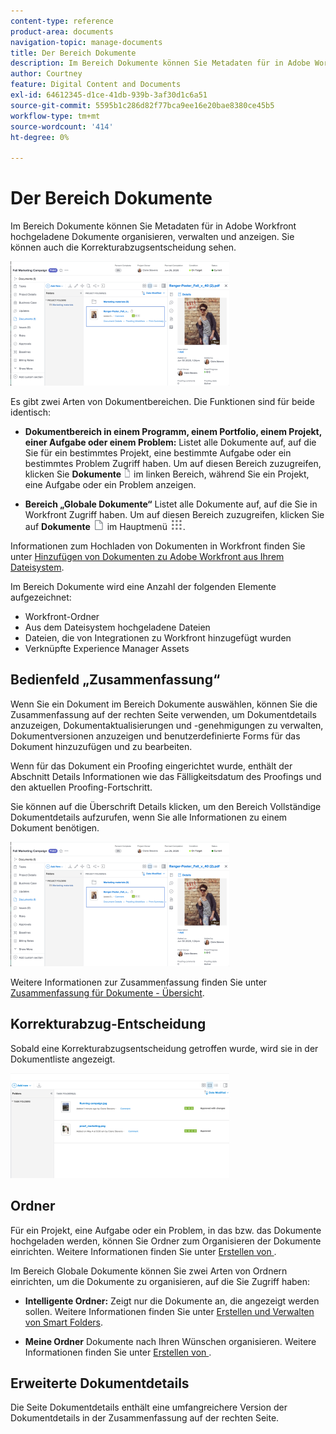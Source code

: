 ```yaml
---
content-type: reference
product-area: documents
navigation-topic: manage-documents
title: Der Bereich Dokumente
description: Im Bereich Dokumente können Sie Metadaten für in Adobe Workfront hochgeladene Dokumente organisieren, verwalten und anzeigen. Sie können auch die Korrekturabzugsentscheidung sehen.
author: Courtney
feature: Digital Content and Documents
exl-id: 64612345-d1ce-41db-939b-3af30d1c6a51
source-git-commit: 5595b1c286d82f77bca9ee16e20bae8380ce45b5
workflow-type: tm+mt
source-wordcount: '414'
ht-degree: 0%

---
```


# Der Bereich Dokumente

Im Bereich Dokumente können Sie Metadaten für in Adobe Workfront hochgeladene Dokumente organisieren, verwalten und anzeigen. Sie können auch die Korrekturabzugsentscheidung sehen.

![Bereich Dokumente](assets/documents-area-v2-350x199.png)

Es gibt zwei Arten von Dokumentbereichen. Die Funktionen sind für beide identisch:

* **Dokumentbereich in einem Programm, einem Portfolio, einem Projekt, einer Aufgabe oder einem Problem:** Listet alle Dokumente auf, auf die Sie für ein bestimmtes Projekt, eine bestimmte Aufgabe oder ein bestimmtes Problem Zugriff haben. Um auf diesen Bereich zuzugreifen, klicken Sie **Dokumente** ![Symbol „Dokumente](assets/document-icon-12x14.png) im linken Bereich, während Sie ein Projekt, eine Aufgabe oder ein Problem anzeigen.

* **Bereich „Globale Dokumente“** Listet alle Dokumente auf, auf die Sie in Workfront Zugriff haben. Um auf diesen Bereich zuzugreifen, klicken Sie auf **Dokumente** ![Dokumentensymbol](assets/document-icon.png) im Hauptmenü ![Hauptmenüsymbol](assets/main-menu-icon.png).

Informationen zum Hochladen von Dokumenten in Workfront finden Sie unter [Hinzufügen von Dokumenten zu Adobe Workfront aus Ihrem Dateisystem](../../documents/adding-documents-to-workfront/add-documents-from-file-system.md).


Im Bereich Dokumente wird eine Anzahl der folgenden Elemente aufgezeichnet:

* Workfront-Ordner
* Aus dem Dateisystem hochgeladene Dateien
* Dateien, die von Integrationen zu Workfront hinzugefügt wurden
* Verknüpfte Experience Manager Assets

## Bedienfeld „Zusammenfassung“

Wenn Sie ein Dokument im Bereich Dokumente auswählen, können Sie die Zusammenfassung auf der rechten Seite verwenden, um Dokumentdetails anzuzeigen, Dokumentaktualisierungen und -genehmigungen zu verwalten, Dokumentversionen anzuzeigen und benutzerdefinierte Forms für das Dokument hinzuzufügen und zu bearbeiten.

Wenn für das Dokument ein Proofing eingerichtet wurde, enthält der Abschnitt Details Informationen wie das Fälligkeitsdatum des Proofings und den aktuellen Proofing-Fortschritt.

Sie können auf die Überschrift Details klicken, um den Bereich Vollständige Dokumentdetails aufzurufen, wenn Sie alle Informationen zu einem Dokument benötigen.

![Bereich Dokumente](assets/documents-area-v2-350x199.png)

Weitere Informationen zur Zusammenfassung finden Sie unter [Zusammenfassung für Dokumente - Übersicht](../../documents/managing-documents/summary-for-documents.md).

## Korrekturabzug-Entscheidung

Sobald eine Korrekturabzugsentscheidung getroffen wurde, wird sie in der Dokumentliste angezeigt.

![Korrekturabzugsentscheidung in Dokumentliste](assets/proof-decision---doc-list-350x168.png)

## Ordner

Für ein Projekt, eine Aufgabe oder ein Problem, in das bzw. das Dokumente hochgeladen werden, können Sie Ordner zum Organisieren der Dokumente einrichten. Weitere Informationen finden Sie unter [Erstellen von ](../../documents/organizing-documents/create-documents-folder.md).

Im Bereich Globale Dokumente können Sie zwei Arten von Ordnern einrichten, um die Dokumente zu organisieren, auf die Sie Zugriff haben:

* **Intelligente Ordner:** Zeigt nur die Dokumente an, die angezeigt werden sollen. Weitere Informationen finden Sie unter [Erstellen und Verwalten von Smart Folders](../../documents/organizing-documents/create-manage-smart-folders.md).

* **Meine Ordner** Dokumente nach Ihren Wünschen organisieren. Weitere Informationen finden Sie unter [Erstellen von ](../../documents/organizing-documents/create-documents-folder.md).

## Erweiterte Dokumentdetails

Die Seite Dokumentdetails enthält eine umfangreichere Version der Dokumentdetails in der Zusammenfassung auf der rechten Seite.
